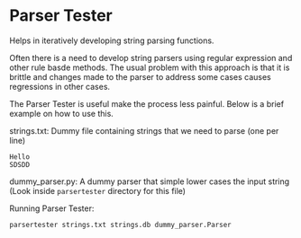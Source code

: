 # Parser Tester

Helps in iteratively developing string parsing functions.

Often there is a need to develop string parsers using regular expression and
other rule basde methods. The usual problem with this approach is that it is
brittle and changes made to the parser to address some cases causes regressions
in other cases.

The Parser Tester is useful make the process less painful. Below is a brief
example on how to use this.

strings.txt: Dummy file containing strings that we need to parse (one per line)
```
Hello
SDSDD
```

dummy_parser.py: A dummy parser that simple lower cases the input string
(Look inside `parsertester` directory for this file)

Running Parser Tester:


```bash
parsertester strings.txt strings.db dummy_parser.Parser
```
